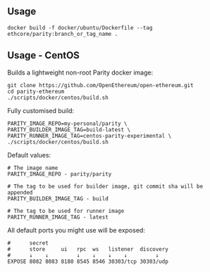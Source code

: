 ## Usage

```docker build -f docker/ubuntu/Dockerfile --tag ethcore/parity:branch_or_tag_name .```

## Usage - CentOS

Builds a lightweight non-root Parity docker image:
```
git clone https://github.com/OpenEthereum/open-ethereum.git
cd parity-ethereum
./scripts/docker/centos/build.sh
```

Fully customised build:
```
PARITY_IMAGE_REPO=my-personal/parity \
PARITY_BUILDER_IMAGE_TAG=build-latest \
PARITY_RUNNER_IMAGE_TAG=centos-parity-experimental \
./scripts/docker/centos/build.sh
```

Default values:
```
# The image name
PARITY_IMAGE_REPO - parity/parity

# The tag to be used for builder image, git commit sha will be appended
PARITY_BUILDER_IMAGE_TAG - build

# The tag to be used for runner image
PARITY_RUNNER_IMAGE_TAG - latest
```

All default ports you might use will be exposed:
```
#      secret
#      store     ui   rpc  ws   listener  discovery
#      ↓    ↓         ↓    ↓    ↓    ↓         ↓
EXPOSE 8082 8083 8180 8545 8546 30303/tcp 30303/udp
```
